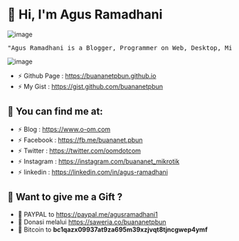 # :bearded_person: Hi, I'm Agus Ramadhani
![image](https://user-images.githubusercontent.com/42666125/147025841-19ddcf5a-de4b-4261-aa4b-5f04fe521d30.png)
<pre>
"Agus Ramadhani is a Blogger, Programmer on Web, Desktop, MikroTik Tools and Networking Skills"
</pre>

![image](https://user-images.githubusercontent.com/42666125/147416579-20a6475d-3b90-4ead-a442-9deaefc19509.png)
- ⚡ Github Page : https://buananetpbun.github.io
- ⚡ My Gist : https://gist.github.com/buananetpbun

## :link: <b>You can find me at:</b>
- ⚡ Blog : https://www.o-om.com
- ⚡ Facebook : https://fb.me/buananet.pbun
- ⚡ Twitter : https://twitter.com/oomdotcom
- ⚡ Instagram : https://instagram.com/buananet_mikrotik
- ⚡ linkedin : https://linkedin.com/in/agus-ramadhani


## :gift_heart: <b>Want to give me a Gift ?</b><br>
- :link: PAYPAL to https://paypal.me/agusramadhani1<br>
- :link: Donasi melalui https://saweria.co/buananetpbun
- :link: Bitcoin to <b>bc1qazx09937at9za695m39xzjvqt8tjncgwep4ymf</b>








